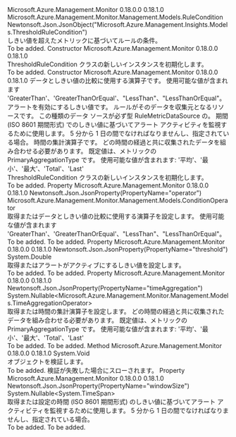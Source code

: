 <Type Name="ThresholdRuleCondition" FullName="Microsoft.Azure.Management.Monitor.Management.Models.ThresholdRuleCondition">
  <TypeSignature Language="C#" Value="public class ThresholdRuleCondition : Microsoft.Azure.Management.Monitor.Management.Models.RuleCondition" />
  <TypeSignature Language="ILAsm" Value=".class public auto ansi beforefieldinit ThresholdRuleCondition extends Microsoft.Azure.Management.Monitor.Management.Models.RuleCondition" />
  <TypeSignature Language="DocId" Value="T:Microsoft.Azure.Management.Monitor.Management.Models.ThresholdRuleCondition" />
  <TypeSignature Language="VB.NET" Value="Public Class ThresholdRuleCondition&#xA;Inherits RuleCondition" />
  <TypeSignature Language="F#" Value="type ThresholdRuleCondition = class&#xA;    inherit RuleCondition" />
  <AssemblyInfo>
    <AssemblyName>Microsoft.Azure.Management.Monitor</AssemblyName>
    <AssemblyVersion>0.18.0.0</AssemblyVersion>
    <AssemblyVersion>0.18.1.0</AssemblyVersion>
  </AssemblyInfo>
  <Base>
    <BaseTypeName>Microsoft.Azure.Management.Monitor.Management.Models.RuleCondition</BaseTypeName>
  </Base>
  <Interfaces />
  <Attributes>
    <Attribute>
      <AttributeName>Newtonsoft.Json.JsonObject("Microsoft.Azure.Management.Insights.Models.ThresholdRuleCondition")</AttributeName>
    </Attribute>
  </Attributes>
  <Docs>
    <summary>
            しきい値を超えたメトリックに基づいてルールの条件。
            </summary>
    <remarks>To be added.</remarks>
  </Docs>
  <Members>
    <Member MemberName=".ctor">
      <MemberSignature Language="C#" Value="public ThresholdRuleCondition ();" />
      <MemberSignature Language="ILAsm" Value=".method public hidebysig specialname rtspecialname instance void .ctor() cil managed" />
      <MemberSignature Language="DocId" Value="M:Microsoft.Azure.Management.Monitor.Management.Models.ThresholdRuleCondition.#ctor" />
      <MemberSignature Language="VB.NET" Value="Public Sub New ()" />
      <MemberType>Constructor</MemberType>
      <AssemblyInfo>
        <AssemblyName>Microsoft.Azure.Management.Monitor</AssemblyName>
        <AssemblyVersion>0.18.0.0</AssemblyVersion>
        <AssemblyVersion>0.18.1.0</AssemblyVersion>
      </AssemblyInfo>
      <Parameters />
      <Docs>
        <summary>
            ThresholdRuleCondition クラスの新しいインスタンスを初期化します。
            </summary>
        <remarks>To be added.</remarks>
      </Docs>
    </Member>
    <Member MemberName=".ctor">
      <MemberSignature Language="C#" Value="public ThresholdRuleCondition (Microsoft.Azure.Management.Monitor.Management.Models.ConditionOperator operatorProperty, double threshold, Microsoft.Azure.Management.Monitor.Management.Models.RuleDataSource dataSource = null, Nullable&lt;TimeSpan&gt; windowSize = null, Nullable&lt;Microsoft.Azure.Management.Monitor.Management.Models.TimeAggregationOperator&gt; timeAggregation = null);" />
      <MemberSignature Language="ILAsm" Value=".method public hidebysig specialname rtspecialname instance void .ctor(valuetype Microsoft.Azure.Management.Monitor.Management.Models.ConditionOperator operatorProperty, float64 threshold, class Microsoft.Azure.Management.Monitor.Management.Models.RuleDataSource dataSource, valuetype System.Nullable`1&lt;valuetype System.TimeSpan&gt; windowSize, valuetype System.Nullable`1&lt;valuetype Microsoft.Azure.Management.Monitor.Management.Models.TimeAggregationOperator&gt; timeAggregation) cil managed" />
      <MemberSignature Language="DocId" Value="M:Microsoft.Azure.Management.Monitor.Management.Models.ThresholdRuleCondition.#ctor(Microsoft.Azure.Management.Monitor.Management.Models.ConditionOperator,System.Double,Microsoft.Azure.Management.Monitor.Management.Models.RuleDataSource,System.Nullable{System.TimeSpan},System.Nullable{Microsoft.Azure.Management.Monitor.Management.Models.TimeAggregationOperator})" />
      <MemberSignature Language="VB.NET" Value="Public Sub New (operatorProperty As ConditionOperator, threshold As Double, Optional dataSource As RuleDataSource = null, Optional windowSize As Nullable(Of TimeSpan) = null, Optional timeAggregation As Nullable(Of TimeAggregationOperator) = null)" />
      <MemberSignature Language="F#" Value="new Microsoft.Azure.Management.Monitor.Management.Models.ThresholdRuleCondition : Microsoft.Azure.Management.Monitor.Management.Models.ConditionOperator * double * Microsoft.Azure.Management.Monitor.Management.Models.RuleDataSource * Nullable&lt;TimeSpan&gt; * Nullable&lt;Microsoft.Azure.Management.Monitor.Management.Models.TimeAggregationOperator&gt; -&gt; Microsoft.Azure.Management.Monitor.Management.Models.ThresholdRuleCondition" Usage="new Microsoft.Azure.Management.Monitor.Management.Models.ThresholdRuleCondition (operatorProperty, threshold, dataSource, windowSize, timeAggregation)" />
      <MemberType>Constructor</MemberType>
      <AssemblyInfo>
        <AssemblyName>Microsoft.Azure.Management.Monitor</AssemblyName>
        <AssemblyVersion>0.18.0.0</AssemblyVersion>
        <AssemblyVersion>0.18.1.0</AssemblyVersion>
      </AssemblyInfo>
      <Parameters>
        <Parameter Name="operatorProperty" Type="Microsoft.Azure.Management.Monitor.Management.Models.ConditionOperator" />
        <Parameter Name="threshold" Type="System.Double" />
        <Parameter Name="dataSource" Type="Microsoft.Azure.Management.Monitor.Management.Models.RuleDataSource" />
        <Parameter Name="windowSize" Type="System.Nullable&lt;System.TimeSpan&gt;" />
        <Parameter Name="timeAggregation" Type="System.Nullable&lt;Microsoft.Azure.Management.Monitor.Management.Models.TimeAggregationOperator&gt;" />
      </Parameters>
      <Docs>
        <param name="operatorProperty">データとしきい値の比較に使用する演算子です。 使用可能な値が含まれます 'GreaterThan'、'GreaterThanOrEqual'、"LessThan"、"LessThanOrEqual"。</param>
        <param name="threshold">アラートを有効にするしきい値です。</param>
        <param name="dataSource">ルールがそのデータを収集元となるリソースです。 この種類のデータ ソースが必ず型 RuleMetricDataSource の。</param>
        <param name="windowSize">期間 (ISO 8601 期間形式) でのしきい値に基づいてアラート アクティビティを監視するために使用します。 5 分から 1 日の間でなければなりませんし、指定されている場合。</param>
        <param name="timeAggregation">時間の集計演算子です。 どの時間の経過と共に収集されたデータを組み合わせる必要があります。 既定値は、メトリックの PrimaryAggregationType です。 使用可能な値が含まれます: '平均'、'最小'、'最大'、'Total'、'Last'</param>
        <summary>
            ThresholdRuleCondition クラスの新しいインスタンスを初期化します。
            </summary>
        <remarks>To be added.</remarks>
      </Docs>
    </Member>
    <Member MemberName="OperatorProperty">
      <MemberSignature Language="C#" Value="public Microsoft.Azure.Management.Monitor.Management.Models.ConditionOperator OperatorProperty { get; set; }" />
      <MemberSignature Language="ILAsm" Value=".property instance valuetype Microsoft.Azure.Management.Monitor.Management.Models.ConditionOperator OperatorProperty" />
      <MemberSignature Language="DocId" Value="P:Microsoft.Azure.Management.Monitor.Management.Models.ThresholdRuleCondition.OperatorProperty" />
      <MemberSignature Language="VB.NET" Value="Public Property OperatorProperty As ConditionOperator" />
      <MemberSignature Language="F#" Value="member this.OperatorProperty : Microsoft.Azure.Management.Monitor.Management.Models.ConditionOperator with get, set" Usage="Microsoft.Azure.Management.Monitor.Management.Models.ThresholdRuleCondition.OperatorProperty" />
      <MemberType>Property</MemberType>
      <AssemblyInfo>
        <AssemblyName>Microsoft.Azure.Management.Monitor</AssemblyName>
        <AssemblyVersion>0.18.0.0</AssemblyVersion>
        <AssemblyVersion>0.18.1.0</AssemblyVersion>
      </AssemblyInfo>
      <Attributes>
        <Attribute>
          <AttributeName>Newtonsoft.Json.JsonProperty(PropertyName="operator")</AttributeName>
        </Attribute>
      </Attributes>
      <ReturnValue>
        <ReturnType>Microsoft.Azure.Management.Monitor.Management.Models.ConditionOperator</ReturnType>
      </ReturnValue>
      <Docs>
        <summary>
            取得またはデータとしきい値の比較に使用する演算子を設定します。 使用可能な値が含まれます 'GreaterThan'、'GreaterThanOrEqual'、"LessThan"、"LessThanOrEqual"。
            </summary>
        <value>To be added.</value>
        <remarks>To be added.</remarks>
      </Docs>
    </Member>
    <Member MemberName="Threshold">
      <MemberSignature Language="C#" Value="public double Threshold { get; set; }" />
      <MemberSignature Language="ILAsm" Value=".property instance float64 Threshold" />
      <MemberSignature Language="DocId" Value="P:Microsoft.Azure.Management.Monitor.Management.Models.ThresholdRuleCondition.Threshold" />
      <MemberSignature Language="VB.NET" Value="Public Property Threshold As Double" />
      <MemberSignature Language="F#" Value="member this.Threshold : double with get, set" Usage="Microsoft.Azure.Management.Monitor.Management.Models.ThresholdRuleCondition.Threshold" />
      <MemberType>Property</MemberType>
      <AssemblyInfo>
        <AssemblyName>Microsoft.Azure.Management.Monitor</AssemblyName>
        <AssemblyVersion>0.18.0.0</AssemblyVersion>
        <AssemblyVersion>0.18.1.0</AssemblyVersion>
      </AssemblyInfo>
      <Attributes>
        <Attribute>
          <AttributeName>Newtonsoft.Json.JsonProperty(PropertyName="threshold")</AttributeName>
        </Attribute>
      </Attributes>
      <ReturnValue>
        <ReturnType>System.Double</ReturnType>
      </ReturnValue>
      <Docs>
        <summary>
            取得またはアラートがアクティブにするしきい値を設定します。
            </summary>
        <value>To be added.</value>
        <remarks>To be added.</remarks>
      </Docs>
    </Member>
    <Member MemberName="TimeAggregation">
      <MemberSignature Language="C#" Value="public Nullable&lt;Microsoft.Azure.Management.Monitor.Management.Models.TimeAggregationOperator&gt; TimeAggregation { get; set; }" />
      <MemberSignature Language="ILAsm" Value=".property instance valuetype System.Nullable`1&lt;valuetype Microsoft.Azure.Management.Monitor.Management.Models.TimeAggregationOperator&gt; TimeAggregation" />
      <MemberSignature Language="DocId" Value="P:Microsoft.Azure.Management.Monitor.Management.Models.ThresholdRuleCondition.TimeAggregation" />
      <MemberSignature Language="VB.NET" Value="Public Property TimeAggregation As Nullable(Of TimeAggregationOperator)" />
      <MemberSignature Language="F#" Value="member this.TimeAggregation : Nullable&lt;Microsoft.Azure.Management.Monitor.Management.Models.TimeAggregationOperator&gt; with get, set" Usage="Microsoft.Azure.Management.Monitor.Management.Models.ThresholdRuleCondition.TimeAggregation" />
      <MemberType>Property</MemberType>
      <AssemblyInfo>
        <AssemblyName>Microsoft.Azure.Management.Monitor</AssemblyName>
        <AssemblyVersion>0.18.0.0</AssemblyVersion>
        <AssemblyVersion>0.18.1.0</AssemblyVersion>
      </AssemblyInfo>
      <Attributes>
        <Attribute>
          <AttributeName>Newtonsoft.Json.JsonProperty(PropertyName="timeAggregation")</AttributeName>
        </Attribute>
      </Attributes>
      <ReturnValue>
        <ReturnType>System.Nullable&lt;Microsoft.Azure.Management.Monitor.Management.Models.TimeAggregationOperator&gt;</ReturnType>
      </ReturnValue>
      <Docs>
        <summary>
            取得または時間の集計演算子を設定します。 どの時間の経過と共に収集されたデータを組み合わせる必要があります。 既定値は、メトリックの PrimaryAggregationType です。 使用可能な値が含まれます: '平均'、'最小'、'最大'、'Total'、'Last'
            </summary>
        <value>To be added.</value>
        <remarks>To be added.</remarks>
      </Docs>
    </Member>
    <Member MemberName="Validate">
      <MemberSignature Language="C#" Value="public virtual void Validate ();" />
      <MemberSignature Language="ILAsm" Value=".method public hidebysig newslot virtual instance void Validate() cil managed" />
      <MemberSignature Language="DocId" Value="M:Microsoft.Azure.Management.Monitor.Management.Models.ThresholdRuleCondition.Validate" />
      <MemberSignature Language="VB.NET" Value="Public Overridable Sub Validate ()" />
      <MemberSignature Language="F#" Value="abstract member Validate : unit -&gt; unit&#xA;override this.Validate : unit -&gt; unit" Usage="thresholdRuleCondition.Validate " />
      <MemberType>Method</MemberType>
      <AssemblyInfo>
        <AssemblyName>Microsoft.Azure.Management.Monitor</AssemblyName>
        <AssemblyVersion>0.18.0.0</AssemblyVersion>
        <AssemblyVersion>0.18.1.0</AssemblyVersion>
      </AssemblyInfo>
      <ReturnValue>
        <ReturnType>System.Void</ReturnType>
      </ReturnValue>
      <Parameters />
      <Docs>
        <summary>
            オブジェクトを検証します。
            </summary>
        <remarks>To be added.</remarks>
        <exception cref="T:Microsoft.Rest.ValidationException">
            検証が失敗した場合にスローされます。
            </exception>
      </Docs>
    </Member>
    <Member MemberName="WindowSize">
      <MemberSignature Language="C#" Value="public Nullable&lt;TimeSpan&gt; WindowSize { get; set; }" />
      <MemberSignature Language="ILAsm" Value=".property instance valuetype System.Nullable`1&lt;valuetype System.TimeSpan&gt; WindowSize" />
      <MemberSignature Language="DocId" Value="P:Microsoft.Azure.Management.Monitor.Management.Models.ThresholdRuleCondition.WindowSize" />
      <MemberSignature Language="VB.NET" Value="Public Property WindowSize As Nullable(Of TimeSpan)" />
      <MemberSignature Language="F#" Value="member this.WindowSize : Nullable&lt;TimeSpan&gt; with get, set" Usage="Microsoft.Azure.Management.Monitor.Management.Models.ThresholdRuleCondition.WindowSize" />
      <MemberType>Property</MemberType>
      <AssemblyInfo>
        <AssemblyName>Microsoft.Azure.Management.Monitor</AssemblyName>
        <AssemblyVersion>0.18.0.0</AssemblyVersion>
        <AssemblyVersion>0.18.1.0</AssemblyVersion>
      </AssemblyInfo>
      <Attributes>
        <Attribute>
          <AttributeName>Newtonsoft.Json.JsonProperty(PropertyName="windowSize")</AttributeName>
        </Attribute>
      </Attributes>
      <ReturnValue>
        <ReturnType>System.Nullable&lt;System.TimeSpan&gt;</ReturnType>
      </ReturnValue>
      <Docs>
        <summary>
            取得または設定の時間 (ISO 8601 期間形式) のしきい値に基づいてアラート アクティビティを監視するために使用します。 5 分から 1 日の間でなければなりませんし、指定されている場合。
            </summary>
        <value>To be added.</value>
        <remarks>To be added.</remarks>
      </Docs>
    </Member>
  </Members>
</Type>